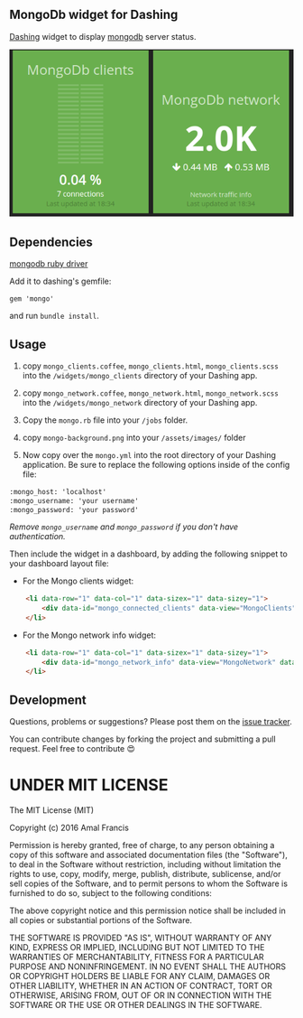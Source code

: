 ## MongoDb widget for Dashing

[Dashing](http://shopify.github.com/dashing) widget to display [mongodb](http://www.mongodb.com/) server status.

![](https://raw.githubusercontent.com/amalfra/dashing-mongo/master/screenshot.png)

## Dependencies

[mongodb ruby driver](https://github.com/mongodb/mongo-ruby-driver)

Add it to dashing's gemfile:

    gem 'mongo'

and run `bundle install`.

## Usage

1. copy `mongo_clients.coffee`, `mongo_clients.html`, `mongo_clients.scss` into the `/widgets/mongo_clients` directory of your Dashing app.

2. copy `mongo_network.coffee`, `mongo_network.html`, `mongo_network.scss` into the `/widgets/mongo_network` directory of your Dashing app.

3. Copy the `mongo.rb` file into your `/jobs` folder.

4. copy `mongo-background.png` into your `/assets/images/` folder

5. Now copy over the `mongo.yml` into the root directory of your Dashing application. Be sure to replace the following options inside of the config file:

```
:mongo_host: 'localhost'
:mongo_username: 'your username'
:mongo_password: 'your password'
```
*Remove ```mongo_username``` and ```mongo_password``` if you don't have authentication.*

Then include the widget in a dashboard, by adding the following snippet to your dashboard layout file:

* For the Mongo clients widget:
```html
    <li data-row="1" data-col="1" data-sizex="1" data-sizey="1">
        <div data-id="mongo_connected_clients" data-view="MongoClients" data-title="MongoDb clients"></div>
    </li>
```

* For the Mongo network info widget:
```html
    <li data-row="1" data-col="1" data-sizex="1" data-sizey="1">
        <div data-id="mongo_network_info" data-view="MongoNetwork" data-title="MongoDb network"></div>
    </li>
```

## Development

Questions, problems or suggestions? Please post them on the [issue tracker](https://github.com/amalfra/dashing-mongo/issues).

You can contribute changes by forking the project and submitting a pull request. Feel free to contribute :heart_eyes:

UNDER MIT LICENSE
=================

The MIT License (MIT)

Copyright (c) 2016 Amal Francis

Permission is hereby granted, free of charge, to any person obtaining a copy of this software and associated documentation files (the "Software"), to deal in the Software without restriction, including without limitation the rights to use, copy, modify, merge, publish, distribute, sublicense, and/or sell copies of the Software, and to permit persons to whom the Software is furnished to do so, subject to the following conditions:

The above copyright notice and this permission notice shall be included in all copies or substantial portions of the Software.

THE SOFTWARE IS PROVIDED "AS IS", WITHOUT WARRANTY OF ANY KIND, EXPRESS OR IMPLIED, INCLUDING BUT NOT LIMITED TO THE WARRANTIES OF MERCHANTABILITY, FITNESS FOR A PARTICULAR PURPOSE AND NONINFRINGEMENT. IN NO EVENT SHALL THE AUTHORS OR COPYRIGHT HOLDERS BE LIABLE FOR ANY CLAIM, DAMAGES OR OTHER LIABILITY, WHETHER IN AN ACTION OF CONTRACT, TORT OR OTHERWISE, ARISING FROM, OUT OF OR IN CONNECTION WITH THE SOFTWARE OR THE USE OR OTHER DEALINGS IN THE SOFTWARE.

